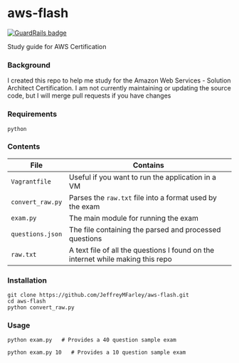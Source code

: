 # aws-flash

[![GuardRails badge](https://badges.production.guardrails.io/bennythejudge/aws-flash.svg)](https://www.guardrails.io)

Study guide for AWS Certification

### Background

I created this repo to help me study for the Amazon Web Services - Solution Architect Certification.  I am not currently maintaining or updating the source code, but I will merge pull requests if you have changes

### Requirements

`python`

### Contents

|File|Contains|
|---|---|
|`Vagrantfile`|Useful if you want to run the application in a VM|
|`convert_raw.py`|Parses the `raw.txt` file into a format used by the exam|
|`exam.py`|The main module for running the exam|
|`questions.json`|The file containing the parsed and processed questions|
|`raw.txt`|A text file of all the questions I found on the internet while making this repo|

### Installation

```shell
git clone https://github.com/JeffreyMFarley/aws-flash.git
cd aws-flash
python convert_raw.py
```

### Usage
``` shell
python exam.py   # Provides a 40 question sample exam

python exam.py 10   # Provides a 10 question sample exam
```
